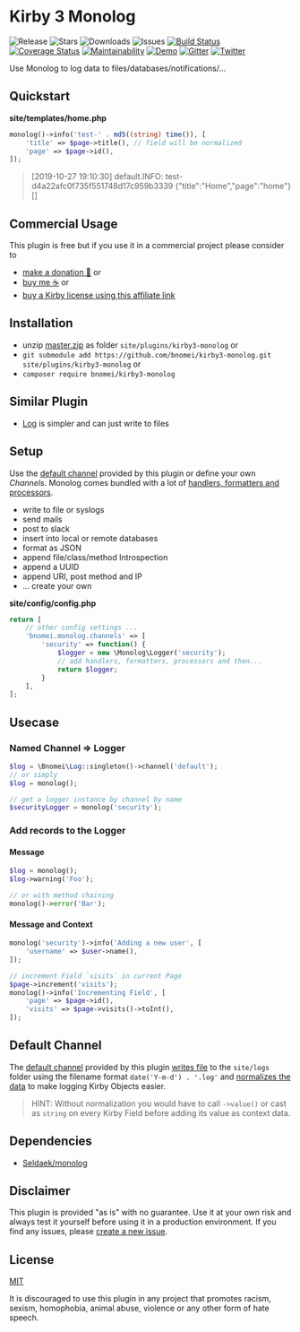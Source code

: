 # Kirby 3 Monolog

![Release](https://flat.badgen.net/packagist/v/bnomei/kirby3-monolog?color=ae81ff)
![Stars](https://flat.badgen.net/packagist/ghs/bnomei/kirby3-monolog?color=272822)
![Downloads](https://flat.badgen.net/packagist/dt/bnomei/kirby3-monolog?color=272822)
![Issues](https://flat.badgen.net/packagist/ghi/bnomei/kirby3-monolog?color=e6db74)
[![Build Status](https://flat.badgen.net/travis/bnomei/kirby3-monolog)](https://travis-ci.com/bnomei/kirby3-monolog)
[![Coverage Status](https://flat.badgen.net/coveralls/c/github/bnomei/kirby3-monolog)](https://coveralls.io/github/bnomei/kirby3-monolog) 
[![Maintainability](https://flat.badgen.net/codeclimate/maintainability/bnomei/kirby3-monolog)](https://codeclimate.com/github/bnomei/kirby3-monolog) 
[![Demo](https://flat.badgen.net/badge/website/examples?color=f92672)](https://kirby3-plugins.bnomei.com/monolog) 
[![Gitter](https://flat.badgen.net/badge/gitter/chat?color=982ab3)](https://gitter.im/bnomei-kirby-3-plugins/community) 
[![Twitter](https://flat.badgen.net/badge/twitter/bnomei?color=66d9ef)](https://twitter.com/bnomei)

Use Monolog to log data to files/databases/notifications/...


## Quickstart

**site/templates/home.php**
```php
monolog()->info('test-' . md5((string) time()), [
    'title' => $page->title(), // field will be normalized
    'page' => $page->id(),
]);
```

> [2019-10-27 19:10:30] default.INFO: test-d4a22afc0f735f551748d17c959b3339 {"title":"Home","page":"home"} []

## Commercial Usage

This plugin is free but if you use it in a commercial project please consider to 
- [make a donation 🍻](https://www.paypal.me/bnomei/5) or
- [buy me ☕](https://buymeacoff.ee/bnomei) or
- [buy a Kirby license using this affiliate link](https://a.paddle.com/v2/click/1129/35731?link=1170)

## Installation

- unzip [master.zip](https://github.com/bnomei/kirby3-monolog/archive/master.zip) as folder `site/plugins/kirby3-monolog` or
- `git submodule add https://github.com/bnomei/kirby3-monolog.git site/plugins/kirby3-monolog` or
- `composer require bnomei/kirby3-monolog`

## Similar Plugin

- [Log](https://github.com/bvdputte/kirby-log) is simpler and can just write to files

## Setup

Use the [default channel](https://github.com/bnomei/kirby3-monolog/blob/master/index.php#L11) provided by this plugin or define your own *Channels*. Monolog comes bundled with a lot of [handlers, formatters and processors](https://github.com/Seldaek/monolog/blob/master/doc/02-handlers-formatters-processors.md).

- write to file or syslogs
- send mails
- post to slack
- insert into local or remote databases
- format as JSON
- append file/class/method Introspection
- append a UUID
- append URI, post method and IP
- ... create your own

**site/config/config.php**
```php
return [
    // other config settings ...
    'bnomei.monolog.channels' => [
        'security' => function() {
            $logger = new \Monolog\Logger('security');
            // add handlers, formatters, processors and then...
            return $logger; 
        }
    ],
];
``` 

## Usecase

### Named Channel => Logger

```php
$log = \Bnomei\Log::singleton()->channel('default');
// or simply
$log = monolog();

// get a logger instance by channel by name
$securityLogger = monolog('security');
```

### Add records to the Logger

#### Message
```php
$log = monolog();
$log->warning('Foo');

// or with method chaining
monolog()->error('Bar');
```

#### Message and Context
```php
monolog('security')->info('Adding a new user', [
    'username' => $user->name(),
]);

// increment Field `visits` in current Page
$page->increment('visits');
monolog()->info('Incrementing Field', [
    'page' => $page->id(),
    'visits' => $page->visits()->toInt(),
]);
```

## Default Channel

The [default channel](https://github.com/bnomei/kirby3-monolog/blob/master/index.php#L11) provided by this plugin [writes file](https://github.com/Seldaek/monolog/blob/master/src/Monolog/Handler/StreamHandler.php) to the `site/logs` folder using the filename format `date('Y-m-d') . '.log'` and [normalizes the data](hhttps://github.com/bnomei/kirby3-monolog/blob/master/classes/KirbyFormatter.php) to make logging Kirby Objects easier.

> HINT: Without normalization you would have to call `->value()` or cast as `string` on every Kirby Field before adding its value as context data.

## Dependencies

- [Seldaek/monolog](https://github.com/Seldaek/monolog)

## Disclaimer

This plugin is provided "as is" with no guarantee. Use it at your own risk and always test it yourself before using it in a production environment. If you find any issues, please [create a new issue](https://github.com/bnomei/kirby3-monolog/issues/new).

## License

[MIT](https://opensource.org/licenses/MIT)

It is discouraged to use this plugin in any project that promotes racism, sexism, homophobia, animal abuse, violence or any other form of hate speech.
